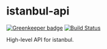 # istanbul-api

[![Greenkeeper badge](https://badges.greenkeeper.io/istanbuljs/istanbul-api.svg)](https://greenkeeper.io/)
[![Build Status](https://travis-ci.org/istanbuljs/istanbul-api.svg?branch=master)](https://travis-ci.org/istanbuljs/istanbul-api)

High-level API for istanbul.
